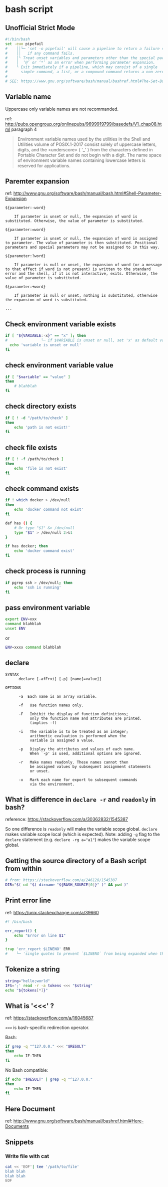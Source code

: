 # bash script

## Unofficial Strict Mode

```bash
#!/bin/bash
set -euo pipefail
#    ││└─ 'set -o pipefail' will cause a pipeline to return a failure status 
#    ││   if any command fails.
#    │└ Treat unset variables and parameters other than the special parameters
#    │  ‘@’ or ‘*’ as an error when performing parameter expansion.
#    └ Exit immediately if a pipeline, which may consist of a single 
#      simple command, a list, or a compound command returns a non-zero status. 
#
# SEE: https://www.gnu.org/software/bash/manual/bashref.html#The-Set-Builtin
```

## Variable name

Uppercase only variable names are not recommanded.

ref: http://pubs.opengroup.org/onlinepubs/9699919799/basedefs/V1_chap08.html paragraph 4

> Environment variable names used by the utilities in the Shell and Utilities volume of POSIX.1-2017 consist solely of uppercase letters, digits, and the \<underscore\> ( '_' ) from the characters defined in Portable Character Set and do not begin with a digit.
> The name space of environment variable names containing lowercase letters is reserved for applications.

## Paremter expansion

ref: http://www.gnu.org/software/bash/manual/bash.html#Shell-Parameter-Expansion

```
${parameter:-word}

    If parameter is unset or null, the expansion of word is substituted. Otherwise, the value of parameter is substituted.

${parameter:=word}

    If parameter is unset or null, the expansion of word is assigned to parameter. The value of parameter is then substituted. Positional parameters and special parameters may not be assigned to in this way.

${parameter:?word}

    If parameter is null or unset, the expansion of word (or a message to that effect if word is not present) is written to the standard error and the shell, if it is not interactive, exits. Otherwise, the value of parameter is substituted.

${parameter:+word}

    If parameter is null or unset, nothing is substituted, otherwise the expansion of word is substituted.

...

```

## Check environment variable exists

```bash
if [ "${VARIABLE:-x}" == "x" ]; then
#               └─ if $VARIABLE is unset or null, set 'x' as default value.
  echo 'variable is unset or null'
fi
```

## check environment variable value

```bash
if [ "$variable" == "value" ]
then
    # blahblah
fi
```

## check directory exists

```bash
if [ ! -d "/path/to/check" ]
then
    echo 'path is not exist!'
fi
```

## check file exists

```bash
if [ ! -f /path/to/check ]
then
    echo 'file is not exist'
fi
```

## check command exists

```bash
if ! which docker > /dev/null
then
    echo 'docker command not exist'
fi
```

```bash
def has () {
    # Or type "$1" &> /dev/null
    type "$1" > /dev/null 2>&1
}

if has docker; then
    echo 'docker command exist'
fi
```

## check process is running

```bash
if pgrep ssh > /dev/null; then
    echo 'ssh is running'
fi
```

## pass environment variable

```bash
export ENV=xxx
command blahblah
unset ENV
```

or

```bash
ENV=xxxx command blahblah
```

## declare

```
SYNTAX
      declare [-afFrxi] [-p] [name[=value]]

OPTIONS

      -a  Each name is an array variable.

      -f   Use function names only.

      -F   Inhibit the display of function definitions; 
           only the function name and attributes are printed. 
           (implies -f)

      -i   The variable is to be treated as an integer; 
           arithmetic evaluation is performed when the 
           variable is assigned a value.

      -p   Display the attributes and values of each name. 
           When `-p' is used, additional options are ignored.

      -r   Make names readonly. These names cannot then
           be assigned values by subsequent assignment statements 
           or unset.

      -x   Mark each name for export to subsequent commands
           via the environment.
```

## What is difference in `declare -r` and `readonly` in bash?

reference: https://stackoverflow.com/a/30362832/1545387

So one difference is `readonly` will make the variable scope global.  `declare` makes variable scope local (which is expected).
Note: adding `-g` flag to the `declare` statement (e.g. `declare -rg a="a1"`) makes the variable scope global. 

## Getting the source directory of a Bash script from within

```bash
# from: https://stackoverflow.com/a/246128/1545387
DIR="$( cd "$( dirname "${BASH_SOURCE[0]}" )" && pwd )"
```

## Print error line

ref: https://unix.stackexchange.com/a/39660

```bash
#! /bin/bash

err_report() {
    echo "Error on line $1"
}

trap 'err_report $LINENO' ERR
#    └─ 'single quotes to prevent `$LINENO` from being expanded when the trap line is first parsed.
```

## Tokenize a string

```bash
string="hello;world"
IFS=';' read -r -a tokens <<< "$string"
echo "${tokens[*]}"
```

## What is '<<<' ?

ref: https://stackoverflow.com/a/16045687

`<<<` is bash-specific redirection operator.

Bash:

```bash
if grep -q "^127.0.0." <<< "$RESULT"
then
    echo IF-THEN
fi
```

No Bash compatible:

```bash
if echo "$RESULT" | grep -q "^127.0.0."
then
    echo IF-THEN
fi
```

## Here Document

ref: http://www.gnu.org/software/bash/manual/bashref.html#Here-Documents

## Snippets

### Write file with cat

```bash
cat << 'EOF'| tee '/path/to/file'
blah blah
blah blah
EOF
```
